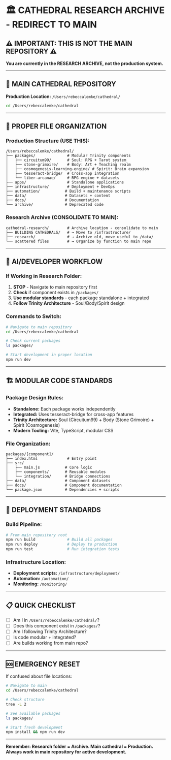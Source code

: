 # 🏛️ CATHEDRAL RESEARCH ARCHIVE - REDIRECT TO MAIN

## ⚠️ IMPORTANT: THIS IS NOT THE MAIN REPOSITORY ⚠️

**You are currently in the RESEARCH ARCHIVE, not the production system.**

---

## 🎯 MAIN CATHEDRAL REPOSITORY
**Production Location:** `/Users/rebeccalemke/cathedral/`

```bash
cd /Users/rebeccalemke/cathedral
```

---

## 📁 PROPER FILE ORGANIZATION

### Production Structure (USE THIS):
```
/Users/rebeccalemke/cathedral/
├── packages/              # Modular Trinity components
│   ├── circuitum99/       # Soul: RPG + Tarot system
│   ├── stone-grimoire/    # Body: Art + Teaching realm  
│   ├── cosmogenesis-learning-engine/ # Spirit: Brain expansion
│   ├── tesseract-bridge/  # Cross-app integration
│   └── liber-arcanae/     # RPG engine + datasets
├── apps/                  # Standalone applications
├── infrastructure/        # Deployment + DevOps
├── automation/           # Build + maintenance scripts
├── data/                 # Datasets + content
├── docs/                 # Documentation
└── archive/              # Deprecated code
```

### Research Archive (CONSOLIDATE TO MAIN):
```
cathedral-research/        # Archive location - consolidate to main
├── BUILDING CATHEDRALS/   # → Move to /infrastructure/
├── research/              # → Archive old, move useful to /data/
└── scattered files        # → Organize by function to main repo
```

---

## 🔄 AI/DEVELOPER WORKFLOW

### If Working in Research Folder:
1. **STOP** - Navigate to main repository first
2. **Check** if component exists in `/packages/`
3. **Use modular standards** - each package standalone + integrated
4. **Follow Trinity Architecture** - Soul/Body/Spirit design

### Commands to Switch:
```bash
# Navigate to main repository
cd /Users/rebeccalemke/cathedral

# Check current packages
ls packages/

# Start development in proper location
npm run dev
```

---

## 🏗️ MODULAR CODE STANDARDS

### Package Design Rules:
- **Standalone:** Each package works independently
- **Integrated:** Uses tesseract-bridge for cross-app features
- **Trinity Architecture:** Soul (Circuitum99) + Body (Stone Grimoire) + Spirit (Cosmogenesis)
- **Modern Tooling:** Vite, TypeScript, modular CSS

### File Organization:
```
packages/[component]/
├── index.html             # Entry point
├── src/
│   ├── main.js           # Core logic
│   ├── components/       # Reusable modules
│   └── integration/      # Bridge connections
├── data/                 # Component datasets
├── docs/                 # Component documentation
└── package.json          # Dependencies + scripts
```

---

## 🚀 DEPLOYMENT STANDARDS

### Build Pipeline:
```bash
# From main repository root
npm run build              # Build all packages
npm run deploy             # Deploy to production
npm run test               # Run integration tests
```

### Infrastructure Location:
- **Deployment scripts:** `/infrastructure/deployment/`
- **Automation:** `/automation/`
- **Monitoring:** `/monitoring/`

---

## 📋 QUICK CHECKLIST

- [ ] Am I in `/Users/rebeccalemke/cathedral/`?
- [ ] Does this component exist in `/packages/`?
- [ ] Am I following Trinity Architecture?
- [ ] Is code modular + integrated?
- [ ] Are builds working from main repo?

---

## 🆘 EMERGENCY RESET

If confused about file locations:

```bash
# Navigate to main
cd /Users/rebeccalemke/cathedral

# Check structure
tree -L 2

# See available packages
ls packages/

# Start fresh development
npm install && npm run dev
```

---

**Remember: Research folder = Archive. Main cathedral = Production.**
**Always work in main repository for active development.**